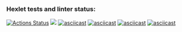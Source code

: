 ### Hexlet tests and linter status:
[![Actions Status](https://github.com/polatov/python-project-49/actions/workflows/hexlet-check.yml/badge.svg)](https://github.com/polatov/python-project-49/actions)
<a href="https://codeclimate.com/github/polatov/python-project-49/maintainability"><img src="https://api.codeclimate.com/v1/badges/a75becbfe83604bf62a7/maintainability" /></a>
[![asciicast](https://asciinema.org/a/622689.svg)](https://asciinema.org/a/622689)
[![asciicast](https://asciinema.org/a/622982.svg)](https://asciinema.org/a/622982)
[![asciicast](https://asciinema.org/a/623467.svg)](https://asciinema.org/a/623467)
[![asciicast](https://asciinema.org/a/623472.svg)](https://asciinema.org/a/623472)
